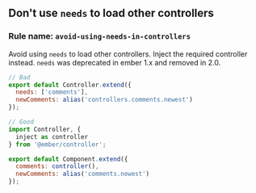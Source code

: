 ## Don't use `needs` to load other controllers

### Rule name: `avoid-using-needs-in-controllers`

Avoid using `needs` to load other controllers. Inject the required controller instead. `needs` was deprecated
in ember 1.x and removed in 2.0.

```javascript
// Bad
export default Controller.extend({
  needs: ['comments'],
  newComments: alias('controllers.comments.newest')
});
```

```javascript
// Good
import Controller, {
  inject as controller
} from '@ember/controller';

export default Component.extend({
  comments: controller(),
  newComments: alias('comments.newest')
});
```
